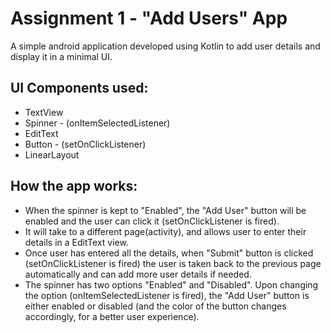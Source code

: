 
# Assignment 1 - "Add Users" App

A simple android application developed using Kotlin to add user details and display it in a minimal UI.

## UI Components used:
 - TextView
 - Spinner - (onItemSelectedListener)
 - EditText
 - Button - (setOnClickListener)
 - LinearLayout

## How the app works:
- When the spinner is kept to "Enabled", the "Add User" button will be enabled and the user can click it (setOnClickListener is fired).
- It will take to a different page(activity), and allows user to enter their details in a EditText view. 
- Once user has entered all the details, when "Submit" button is clicked (setOnClickListener is fired) the user is taken back to the previous page automatically and can add more user details if needed.
- The spinner has two options "Enabled" and "Disabled". Upon changing the option (onItemSelectedListener is fired), the "Add User" button is either enabled or disabled (and the color of the button changes accordingly, for a better user experience).


